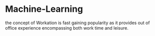 # Machine-Learning
the concept of Workation is fast gaining popularity as it provides out of office experience encompassing both work time and leisure.

